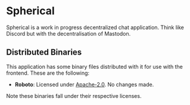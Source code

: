 # Spherical

Spherical is a work in progress decentralized chat application. Think like Discord but with the decentralisation of Mastodon.

## Distributed Binaries
This application has some binary files distributed with it for use with the frontend. These are the following:
- **Roboto**: Licensed under [Apache-2.0](https://fonts.google.com/specimen/Roboto/about). No changes made.

Note these binaries fall under their respective licenses.
